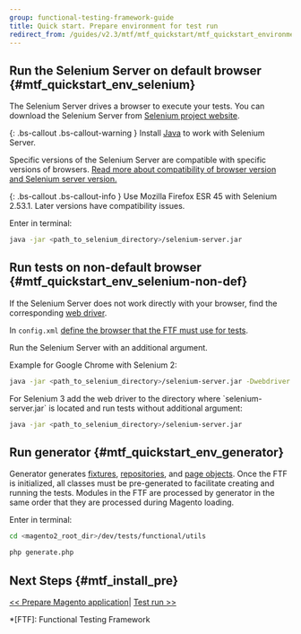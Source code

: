 ```yaml
---
group: functional-testing-framework-guide
title: Quick start. Prepare environment for test run
redirect_from: /guides/v2.3/mtf/mtf_quickstart/mtf_quickstart_environment.html
---
```


## Run the Selenium Server on default browser {#mtf_quickstart_env_selenium}

The Selenium Server drives a browser to execute your tests.
You can download the Selenium Server from [Selenium project website].

{: .bs-callout .bs-callout-warning }
Install [Java](https://help.ubuntu.com/community/Java) to work with Selenium Server.

Specific versions of the Selenium Server are compatible with specific versions of browsers. [Read more about compatibility of browser version and Selenium server version.](http://docs.seleniumhq.org/about/platforms.jsp)

{: .bs-callout .bs-callout-info }
Use Mozilla Firefox ESR 45 with Selenium 2.53.1. Later versions have compatibility issues.

Enter in terminal:

```bash
java -jar <path_to_selenium_directory>/selenium-server.jar
```

## Run tests on non-default browser {#mtf_quickstart_env_selenium-non-def}

If the Selenium Server does not work directly with your browser, find the corresponding [web driver].

In `config.xml` [define the browser that the FTF must use for tests]({{page.baseurl}}/testing/functional-testing-framework/quick-start/configuration-setting.html#mtf_quickstart_config_configxml_browser).

Run the Selenium Server with an additional argument.

Example for Google Chrome with Selenium 2:

```bash
java -jar <path_to_selenium_directory>/selenium-server.jar -Dwebdriver.chrome.driver=<path_to_chrome_driver>/chromedriver.exe
```

<div class="bs-callout bs-callout-info" markdown="1">
For Selenium 3 add the web driver to the directory where `selenium-server.jar` is located and run tests without additional argument:

```bash
java -jar <path_to_selenium_directory>/selenium-server.jar
```

</div>

## Run generator {#mtf_quickstart_env_generator}

Generator generates [fixtures], [repositories], and [page objects]. Once the FTF is initialized, all classes must be pre-generated to facilitate creating and running the tests. Modules in the FTF are processed by generator in the same order that they are processed during Magento loading.

Enter in terminal:

```bash
cd <magento2_root_dir>/dev/tests/functional/utils
```

```bash
php generate.php
```

## Next Steps {#mtf_install_pre}

[&lt;&lt; Prepare Magento application]({{page.baseurl}}/testing/functional-testing-framework/quick-start/magento-setting.html)| [ Test run >>]({{page.baseurl}}/testing/functional-testing-framework/quick-start/test-run.html)

<!-- LINK DEFINITIONS -->

<!-- Devdocs -->

[fixtures]: {{page.baseurl}}/testing/functional-testing-framework/entities/fixture.html

[repositories]: {{page.baseurl}}/testing/functional-testing-framework/entities/fixture-repository.html

[page objects]: {{page.baseurl}}/testing/functional-testing-framework/entities/page.html

<!-- Internet -->

[selenium project website]: http://www.seleniumhq.org/download/

[web driver]: http://docs.seleniumhq.org/about/platforms.jsp

<!-- ABBREVIATIONS -->

*[FTF]: Functional Testing Framework